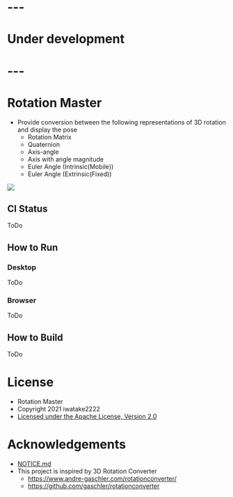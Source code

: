 # ---
# Under development
# ---


# Rotation Master
- Provide conversion between the following representations of 3D rotation and display the pose
    - Rotation Matrix
    - Quaternion
    - Axis-angle
    - Axis with angle magnitude
    - Euler Angle (Intrinsic(Mobile))
    - Euler Angle (Extrinsic(Fixed))

![](https://user-images.githubusercontent.com/11009876/148202305-43d7d04e-b680-4f58-99ce-03cf6f6d0dd0.jpg)

## CI Status
ToDo

## How to Run
### Desktop
ToDo

### Browser
ToDo

## How to Build
ToDo

# License
- Rotation Master
- Copyright 2021 iwatake2222
- [Licensed under the Apache License, Version 2.0](LICENSE)

# Acknowledgements
- [NOTICE.md](NOTICE.md)
- This project is inspired by 3D Rotation Converter
    - https://www.andre-gaschler.com/rotationconverter/
    - https://github.com/gaschler/rotationconverter
